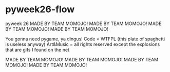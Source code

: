 # pyweek26-flow
pyweek 26
MADE BY TEAM MOMOJO!
MADE BY TEAM MOMOJO!
MADE BY TEAM MOMOJO!
MADE BY TEAM MOMOJO!

You gonna need pygame, ya dingus!
Code = WTFPL (this plate of spaghetti is useless anyway)
Art&Music = all rights reserved except the explosions that are gifs I found on the net

MADE BY TEAM MOMOJO!
MADE BY TEAM MOMOJO!
MADE BY TEAM MOMOJO!
MADE BY TEAM MOMOJO!
